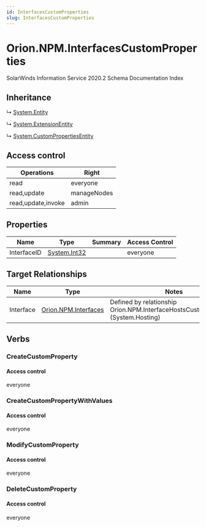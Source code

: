 ```yaml
---
id: InterfacesCustomProperties
slug: InterfacesCustomProperties
---
```


# Orion.NPM.InterfacesCustomProperties

SolarWinds Information Service 2020.2 Schema Documentation Index

## Inheritance

↳ [System.Entity](./../System/Entity)

↳ [System.ExtensionEntity](./../System/ExtensionEntity)

↳ [System.CustomPropertiesEntity](./../System/CustomPropertiesEntity)

## Access control

| Operations | Right |
| ------ | ------ |
| read | everyone |
| read,update | manageNodes |
| read,update,invoke | admin |

## Properties

| Name | Type | Summary | Access Control |
| ------ | ------ | ------ | ------ |
| InterfaceID | [System.Int32](https://docs.microsoft.com/en-us/dotnet/api/system.int32) |  | everyone |

## Target Relationships

| Name | Type | Notes |
| ------ | ------ | ------ |
| Interface | [Orion.NPM.Interfaces](./../Orion.NPM/Interfaces) | Defined by relationship Orion.NPM.InterfaceHostsCustomProperties (System.Hosting) |

## Verbs

### CreateCustomProperty

#### Access control

everyone

### CreateCustomPropertyWithValues

#### Access control

everyone

### ModifyCustomProperty

#### Access control

everyone

### DeleteCustomProperty

#### Access control

everyone

